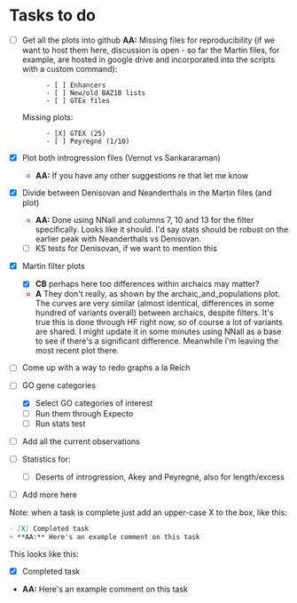 # Tasks to do
- [ ] Get all the plots into github 
	**AA:** Missing files for reproducibility (if we want to host them here, discussion is open - so far the Martin files, for example, are hosted in google drive and incorporated into the scripts with a custom command):

			- [ ] Enhancers
			- [ ] New/old BAZ1B lists
			- [ ] GTEx files

	Missing plots:

			- [X] GTEX (25)
			- [ ] Peyregné (1/10)
			
- [X] Plot both introgression files (Vernot vs Sankararaman)
	+ **AA:** If you have any other suggestions re that let me know
- [X] Divide between Denisovan and Neanderthals in the Martin files (and plot)
	+ **AA:** Done using NNall and columns 7, 10 and 13 for the filter specifically. Looks like it should. I'd say stats should be robust on the earlier peak with Neanderthals vs Denisovan.
	- [ ] KS tests for Denisovan, if we want to mention this
- [X] Martin filter plots
	+ [X] **CB** perhaps here too differences within archaics may matter?
	+ **A** They don't really, as shown by the archaic_and_populations plot. The curves are very similar (almost identical, differences in some hundred of variants overall) between archaics, despite filters. It's true this is done through HF right now, so of course a lot of variants are shared. I might update it in some minutes using NNall as a base to see if there's a significant difference. Meanwhile I'm leaving the most recent plot there.
- [ ] Come up with a way to redo graphs a la Reich
- [ ] GO gene categories
	- [X] Select GO categories of interest
	- [ ] Run them through Expecto
	- [ ] Run stats test 
- [ ] Add all the current observations 
- [ ] Statistics for:
	- [ ] Deserts of introgression, Akey and Peyregné, also for length/excess
- [ ] Add more here

Note: when a task is complete just add an upper-case X to the box, like this:

```md
- [X] Completed task 
+ **AA:** Here's an example comment on this task 
```

This looks like this:
- [X] Completed task 
+ **AA:** Here's an example comment on this task 
